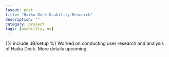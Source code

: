 ```yaml
---
layout: post
title: "Haiku Deck Usability Research"
description: ""
category: project
tags: [usability, ux]
---
```

{% include JB/setup %}
Worked on conducting user research and analysis of Haiku Deck. More details upcoming.